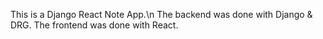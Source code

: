 This is a Django React Note App.\n
The backend was done with Django & DRG.
The frontend was done with React.
